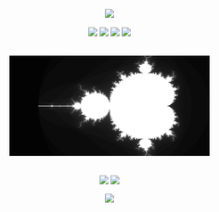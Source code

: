 <p align="center">
  <img src="https://capsule-render.vercel.app/api?type=waving&color=0:222,100:fff&height=120&section=header&text=TOUCHNANOTOUCH&fontColor=bbb&fontSize=48&fontAlignY=40"/>
</p>

<!-- SKILLS: Only shields.io, for-the-badge, monochrome -->
<p align="center" style="margin-bottom: 24px;">
  <img src="https://img.shields.io/badge/Python-222?style=for-the-badge&logo=python&logoColor=bbb"/>
  <img src="https://img.shields.io/badge/C++-222?style=for-the-badge&logo=cplusplus&logoColor=bbb"/>
  <img src="https://img.shields.io/badge/Rust-222?style=for-the-badge&logo=rust&logoColor=bbb"/>
  <img src="https://img.shields.io/badge/ML%2FDS%2FDE-222?style=for-the-badge&logo=jupyter&logoColor=bbb"/>
</p>

<!-- МАТЕМАТИЧЕСКИЙ ФРАКТАЛ (динамически обновляемый через GitHub Actions) -->
<p align="center" style="margin: 32px 0 32px 0;">
  <img src="https://raw.githubusercontent.com/touchnanotouch/touchnanotouch/main/assets/mandelbrot.png" height="180" alt="mandelbrot fractal"/>
</p>

<!-- CONTACTS: Same style -->
<p align="center" style="margin-top: 32px;">
  <a href="mailto:marmoraven@gmail.com"><img src="https://img.shields.io/badge/email-222?style=for-the-badge&logo=gmail&logoColor=bbb"/></a>
  <a href="https://t.me/ghlftcx"><img src="https://img.shields.io/badge/telegram-222?style=for-the-badge&logo=telegram&logoColor=bbb"/></a>
</p>

<p align="center">
  <img src="https://capsule-render.vercel.app/api?type=waving&color=0:fff,100:222&height=80&section=footer&text=code%20%7C%20math%20%7C%20open%20source&fontColor=222&fontSize=28&fontAlignY=60"/>
</p>
